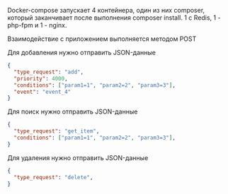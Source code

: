 Docker-compose запускает 4 контейнера, один из них composer, который заканчивает после выполнения composer install.
1 c Redis, 1 - php-fpm и 1 - nginx.

Взаимодействие с приложением выполняется методом POST

Для добавления нужно отправить JSON-данные
```json
{
  "type_request": "add",
  "priority": 4000,
  "conditions": ["param1=1", "param2=2", "param3=3"],
  "event": "event_4"
}
```

Для поиск нужно отправить JSON-данные
```json
{
  "type_request": "get_item",
  "conditions": ["param1=1", "param2=2", "param3=3"],
}
```

Для удаления нужно отправить JSON-данные
```json
{
  "type_request": "delete",
}
```
